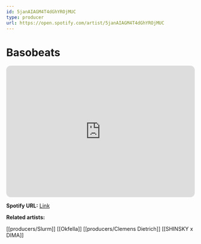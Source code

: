 ```yaml
---
id: 5janAIAGM4T4dGhYROjMUC
type: producer
url: https://open.spotify.com/artist/5janAIAGM4T4dGhYROjMUC
---
```

# Basobeats

<iframe style="border-radius:12px" src="https://open.spotify.com/embed/artist/5janAIAGM4T4dGhYROjMUC" width="100%" height="352" frameBorder="0" allowfullscreen="" allow="autoplay; clipboard-write; encrypted-media; fullscreen; picture-in-picture" loading="lazy"></iframe>

**Spotify URL:** [Link](https://open.spotify.com/artist/5janAIAGM4T4dGhYROjMUC)

**Related artists:**

[[producers/Slurm]]
[[Okfella]]
[[producers/Clemens Dietrich]]
[[SHINSKY x DIMA]]
